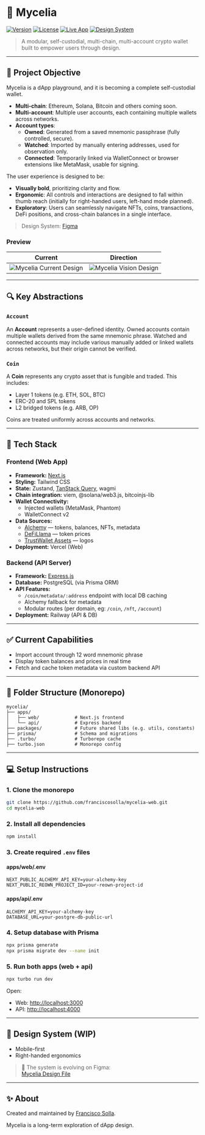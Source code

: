 # 🌿 Mycelia

[![Version](https://img.shields.io/badge/version-0.5.0-purple)](https://github.com/franciscosolla/mycelia-web)
[![License](https://img.shields.io/github/license/franciscosolla/mycelia-web?color=blue)](LICENSE)
[![Live App](https://img.shields.io/badge/demo-live-success)](https://mycelia.solla.dev)
[![Design System](https://img.shields.io/badge/design-Figma-blueviolet)](https://www.figma.com/design/cdSqctVxKmW6ujcba09bzt/Mycelia?node-id=0-1&p=f&t=AX5JHTBaMtKcPEt4-0)

> A modular, self-custodial, multi-chain, multi-account crypto wallet built to empower users through design.

---

## 🧠 Project Objective

Mycelia is a dApp playground, and it is becoming a complete self-custodial wallet.

- **Multi-chain**: Ethereum, Solana, Bitcoin and others coming soon.
- **Multi-account**: Multiple user accounts, each containing multiple wallets across networks.
- **Account types**:
  - **Owned**: Generated from a saved mnemonic passphrase (fully controlled, secure).
  - **Watched**: Imported by manually entering addresses, used for observation only.
  - **Connected**: Temporarily linked via WalletConnect or browser extensions like MetaMask, usable for signing.

The user experience is designed to be:

- **Visually bold**, prioritizing clarity and flow.
- **Ergonomic**: All controls and interactions are designed to fall within thumb reach (initially for right-handed users, left-hand mode planned).
- **Exploratory**: Users can seamlessly navigate NFTs, coins, transactions, DeFi positions, and cross-chain balances in a single interface.

> Design System: [Figma](https://www.figma.com/design/cdSqctVxKmW6ujcba09bzt/Mycelia?node-id=0-1&p=f&t=AX5JHTBaMtKcPEt4-0)

### Preview

| Current                                                                                                    | Direction                                                                                                 |
| ---------------------------------------------------------------------------------------------------------- | --------------------------------------------------------------------------------------------------------- |
| ![Mycelia Current Design](https://github.com/user-attachments/assets/52ace6c4-6ff2-428f-8b1d-85dc001522ff) | ![Mycelia Vision Design](https://github.com/user-attachments/assets/e91e32a5-7968-4120-9978-2e28df2b55f5) |

---

## 🔍 Key Abstractions

### `Account`

An **Account** represents a user-defined identity. Owned accounts contain multiple wallets derived from the same mnemonic phrase. Watched and connected accounts may include various manually added or linked wallets across networks, but their origin cannot be verified.

### `Coin`

A **Coin** represents any crypto asset that is fungible and traded. This includes:

- Layer 1 tokens (e.g. ETH, SOL, BTC)
- ERC-20 and SPL tokens
- L2 bridged tokens (e.g. ARB, OP)

Coins are treated uniformly across accounts and networks.

---

## 🚀 Tech Stack

### Frontend (Web App)

- **Framework:** [Next.js](https://nextjs.org/)
- **Styling:** Tailwind CSS
- **State:** Zustand, [TanStack Query](https://tanstack.com/query), wagmi
- **Chain integration:** viem, @solana/web3.js, bitcoinjs-lib
- **Wallet Connectivity:**
  - Injected wallets (MetaMask, Phantom)
  - WalletConnect v2
- **Data Sources:**
  - [Alchemy](https://www.alchemy.com/) — tokens, balances, NFTs, metadata
  - [DeFiLlama](https://defillama.com/) — token prices
  - [TrustWallet Assets](https://github.com/trustwallet/assets) — logos
- **Deployment:** Vercel (Web)

### Backend (API Server)

- **Framework:** [Express.js](https://expressjs.com/)
- **Database:** PostgreSQL (via Prisma ORM)
- **API Features:**
  - `/coin/metadata/:address` endpoint with local DB caching
  - Alchemy fallback for metadata
  - Modular routes (per domain, eg: `/coin`, `/nft`, `/account`)
- **Deployment:** Railway (API & DB)

---

## ✅ Current Capabilities

- Import account through 12 word mnemonic phrase
- Display token balances and prices in real time
- Fetch and cache token metadata via custom backend API

---

## 📁 Folder Structure (Monorepo)

```
mycelia/
├── apps/
│   ├── web/             # Next.js frontend
│   └── api/             # Express backend
├── packages/            # Future shared libs (e.g. utils, constants)
├── prisma/              # Schema and migrations
├── .turbo/              # Turborepo cache
├── turbo.json           # Monorepo config
```

---

## 💻 Setup Instructions

### 1. Clone the monorepo

```bash
git clone https://github.com/franciscosolla/mycelia-web.git
cd mycelia-web
```

### 2. Install all dependencies

```bash
npm install
```

### 3. Create required `.env` files

#### apps/web/.env

```env
NEXT_PUBLIC_ALCHEMY_API_KEY=your-alchemy-key
NEXT_PUBLIC_REOWN_PROJECT_ID=your-reown-project-id
```

#### apps/api/.env

```env
ALCHEMY_API_KEY=your-alchemy-key
DATABASE_URL=your-postgre-db-public-url
```

### 4. Setup database with Prisma

```bash
npx prisma generate
npx prisma migrate dev --name init
```

### 5. Run both apps (web + api)

```bash
npx turbo run dev
```

Open:

- Web: [http://localhost:3000](http://localhost:3000)
- API: [http://localhost:4000](http://localhost:4000)

---

## 🎨 Design System (WIP)

- Mobile-first
- Right-handed ergonomics

> 📐 The system is evolving on Figma:  
> [Mycelia Design File](https://www.figma.com/design/cdSqctVxKmW6ujcba09bzt/Mycelia?node-id=14-530&t=73oiTJGYXCCJzUfY-1)

---

## ✨ About

Created and maintained by [Francisco Solla](https://solla.dev).

Mycelia is a long-term exploration of dApp design.

